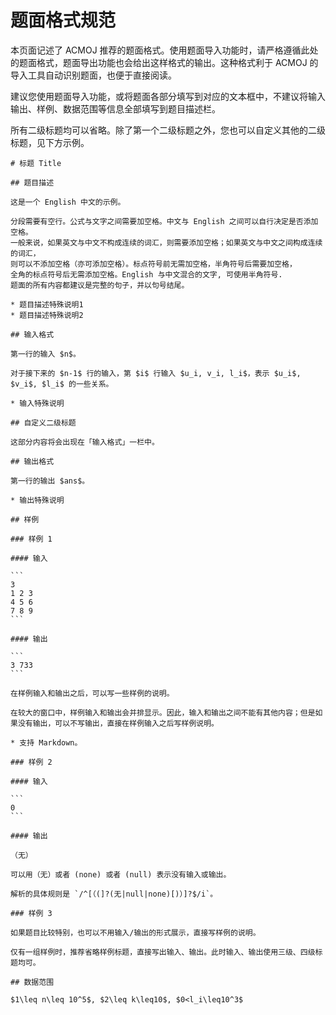 # 题面格式规范

本页面记述了 ACMOJ 推荐的题面格式。使用题面导入功能时，请严格遵循此处的题面格式，题面导出功能也会给出这样格式的输出。这种格式利于 ACMOJ 的导入工具自动识别题面，也便于直接阅读。

建议您使用题面导入功能，或将题面各部分填写到对应的文本框中，不建议将输入输出、样例、数据范围等信息全部填写到题目描述栏。

所有二级标题均可以省略。除了第一个二级标题之外，您也可以自定义其他的二级标题，见下方示例。

````
# 标题 Title

## 题目描述

这是一个 English 中文的示例。

分段需要有空行。公式与文字之间需要加空格。中文与 English 之间可以自行决定是否添加空格。
一般来说，如果英文与中文不构成连续的词汇，则需要添加空格；如果英文与中文之间构成连续的词汇，
则可以不添加空格（亦可添加空格）。标点符号前无需加空格，半角符号后需要加空格，
全角的标点符号后无需添加空格。English 与中文混合的文字, 可使用半角符号.
题面的所有内容都建议是完整的句子，并以句号结尾。

* 题目描述特殊说明1
* 题目描述特殊说明2

## 输入格式

第一行的输入 $n$。

对于接下来的 $n-1$ 行的输入，第 $i$ 行输入 $u_i, v_i, l_i$，表示 $u_i$, $v_i$, $l_i$ 的一些关系。

* 输入特殊说明

## 自定义二级标题

这部分内容将会出现在「输入格式」一栏中。

## 输出格式

第一行的输出 $ans$。

* 输出特殊说明

## 样例

### 样例 1

#### 输入

```
3
1 2 3
4 5 6
7 8 9
```

#### 输出

```
3 733
```

在样例输入和输出之后，可以写一些样例的说明。

在较大的窗口中，样例输入和输出会并排显示。因此，输入和输出之间不能有其他内容；但是如果没有输出，可以不写输出，直接在样例输入之后写样例说明。

* 支持 Markdown。

### 样例 2

#### 输入

```
0
```

#### 输出

（无）

可以用（无）或者 (none) 或者 (null) 表示没有输入或输出。

解析的具体规则是 `/^[（(]?(无|null|none)[)）]?$/i`。

### 样例 3

如果题目比较特别，也可以不用输入/输出的形式展示，直接写样例的说明。

仅有一组样例时，推荐省略样例标题，直接写出输入、输出。此时输入、输出使用三级、四级标题均可。

## 数据范围

$1\leq n\leq 10^5$, $2\leq k\leq10$, $0<l_i\leq10^3$
````
